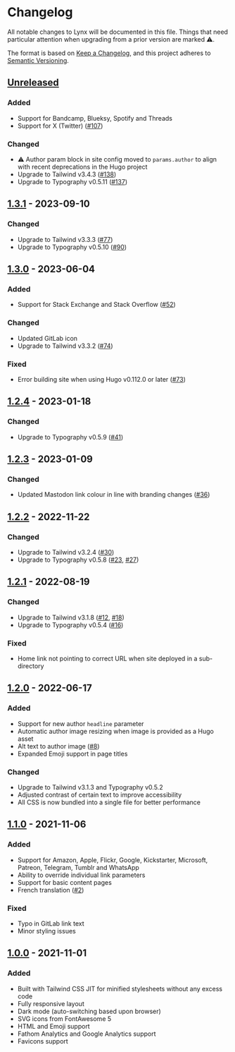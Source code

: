# Changelog

All notable changes to Lynx will be documented in this file. Things that need particular attention when upgrading from a prior version are marked ⚠️.

The format is based on [Keep a Changelog](https://keepachangelog.com/en/1.0.0/),
and this project adheres to [Semantic Versioning](https://semver.org/spec/v2.0.0.html).

## [Unreleased]

### Added

- Support for Bandcamp, Blueksy, Spotify and Threads
- Support for X (Twitter) ([#107](https://github.com/jpanther/lynx/pull/107))

### Changed

- ⚠️ Author param block in site config moved to `params.author` to align with recent deprecations in the Hugo project
- Upgrade to Tailwind v3.4.3 ([#138](https://github.com/jpanther/lynx/pull/138))
- Upgrade to Typography v0.5.11 ([#137](https://github.com/jpanther/lynx/pull/137))

## [1.3.1] - 2023-09-10

### Changed

- Upgrade to Tailwind v3.3.3 ([#77](https://github.com/jpanther/lynx/pull/77))
- Upgrade to Typography v0.5.10 ([#90](https://github.com/jpanther/lynx/pull/90))

## [1.3.0] - 2023-06-04

### Added

- Support for Stack Exchange and Stack Overflow ([#52](https://github.com/jpanther/lynx/pull/52))

### Changed

- Updated GitLab icon
- Upgrade to Tailwind v3.3.2 ([#74](https://github.com/jpanther/lynx/pull/74))

### Fixed

- Error building site when using Hugo v0.112.0 or later ([#73](https://github.com/jpanther/lynx/issues/73))

## [1.2.4] - 2023-01-18

### Changed

- Upgrade to Typography v0.5.9 ([#41](https://github.com/jpanther/lynx/pull/41))

## [1.2.3] - 2023-01-09

### Changed

- Updated Mastodon link colour in line with branding changes ([#36](https://github.com/jpanther/lynx/pull/36))

## [1.2.2] - 2022-11-22

### Changed

- Upgrade to Tailwind v3.2.4 ([#30](https://github.com/jpanther/lynx/pull/30))
- Upgrade to Typography v0.5.8 ([#23](https://github.com/jpanther/lynx/pull/23), [#27](https://github.com/jpanther/lynx/pull/27))

## [1.2.1] - 2022-08-19

### Changed

- Upgrade to Tailwind v3.1.8 ([#12](https://github.com/jpanther/lynx/pull/12), [#18](https://github.com/jpanther/lynx/pull/18))
- Upgrade to Typography v0.5.4 ([#16](https://github.com/jpanther/lynx/pull/16))

### Fixed

- Home link not pointing to correct URL when site deployed in a sub-directory

## [1.2.0] - 2022-06-17

### Added

- Support for new author `headline` parameter
- Automatic author image resizing when image is provided as a Hugo asset
- Alt text to author image ([#8](https://github.com/jpanther/lynx/pull/8))
- Expanded Emoji support in page titles

### Changed

- Upgrade to Tailwind v3.1.3 and Typography v0.5.2
- Adjusted contrast of certain text to improve accessibility
- All CSS is now bundled into a single file for better performance

## [1.1.0] - 2021-11-06

### Added

- Support for Amazon, Apple, Flickr, Google, Kickstarter, Microsoft, Patreon, Telegram, Tumblr and WhatsApp
- Ability to override individual link parameters
- Support for basic content pages
- French translation ([#2](https://github.com/jpanther/lynx/pull/2))

### Fixed

- Typo in GitLab link text
- Minor styling issues

## [1.0.0] - 2021-11-01

### Added

- Built with Tailwind CSS JIT for minified stylesheets without any excess code
- Fully responsive layout
- Dark mode (auto-switching based upon browser)
- SVG icons from FontAwesome 5
- HTML and Emoji support
- Fathom Analytics and Google Analytics support
- Favicons support

[Unreleased]: https://github.com/jpanther/lynx/compare/v1.3.1...HEAD
[1.3.1]: https://github.com/jpanther/lynx/compare/v1.3.0...v1.3.1
[1.3.0]: https://github.com/jpanther/lynx/compare/v1.2.4...v1.3.0
[1.2.4]: https://github.com/jpanther/lynx/compare/v1.2.3...v1.2.4
[1.2.3]: https://github.com/jpanther/lynx/compare/v1.2.2...v1.2.3
[1.2.2]: https://github.com/jpanther/lynx/compare/v1.2.1...v1.2.2
[1.2.1]: https://github.com/jpanther/lynx/compare/v1.2.0...v1.2.1
[1.2.0]: https://github.com/jpanther/lynx/compare/v1.1.0...v1.2.0
[1.1.0]: https://github.com/jpanther/lynx/compare/v1.0.0...v1.1.0
[1.0.0]: https://github.com/jpanther/lynx/releases/tags/v1.0.0
